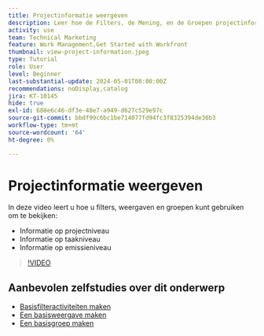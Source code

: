 ```yaml
---
title: Projectinformatie weergeven
description: Leer hoe de Filters, de Mening, en de Groepen projectinformatie gemakkelijk kunnen maken om u te helpen projecten beheren.
activity: use
team: Technical Marketing
feature: Work Management,Get Started with Workfront
thumbnail: view-project-information.jpeg
type: Tutorial
role: User
level: Beginner
last-substantial-update: 2024-05-01T00:00:00Z
recommendations: noDisplay,catalog
jira: KT-10145
hide: true
exl-id: 688e6c46-df3e-48e7-a949-d627c529e97c
source-git-commit: bbdf99c6bc1be714077fd94fc3f8325394de36b3
workflow-type: tm+mt
source-wordcount: '64'
ht-degree: 0%

---
```


# Projectinformatie weergeven

In deze video leert u hoe u filters, weergaven en groepen kunt gebruiken om te bekijken:

* Informatie op projectniveau
* Informatie op taakniveau
* Informatie op emissieniveau

>[!VIDEO](https://video.tv.adobe.com/v/3453072/?quality=12&learn=on&enablevpops=1&captions=dut)

## Aanbevolen zelfstudies over dit onderwerp

* [Basisfilteractiviteiten maken](/help/reporting/basic-reporting/create-a-basic-filter-activity.md)
* [Een basisweergave maken](/help/reporting/basic-reporting/create-a-basic-view.md)
* [Een basisgroep maken](/help/reporting/basic-reporting/create-a-basic-grouping.md)
